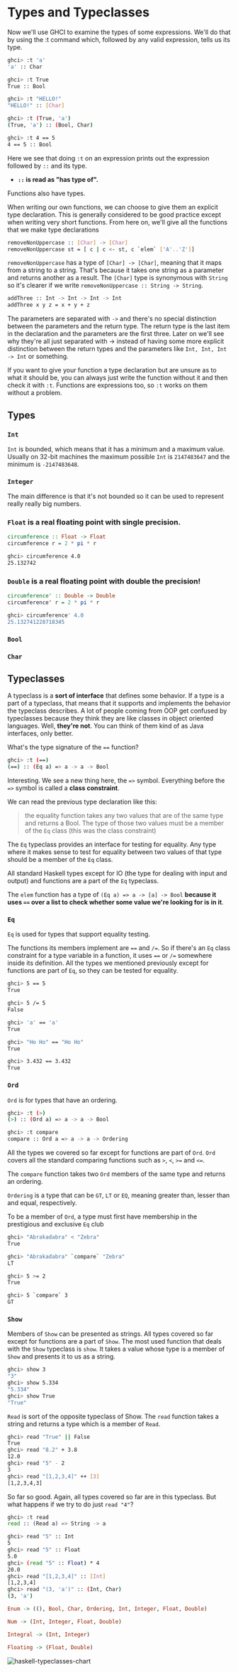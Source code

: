 # Types and Typeclasses

Now we'll use GHCI to examine the types of some expressions. We'll do that by using the :t command which, followed by any valid expression, tells us its type.

```sh
ghci> :t 'a'
'a' :: Char

ghci> :t True
True :: Bool

ghci> :t "HELLO!"
"HELLO!" :: [Char]

ghci> :t (True, 'a')
(True, 'a') :: (Bool, Char)

ghci> :t 4 == 5
4 == 5 :: Bool
```

Here we see that doing `:t` on an expression prints out the expression followed by `::` and its type.

- **`::` is read as "has type of".**

Functions also have types.

When writing our own functions, we can choose to give them an explicit type declaration. This is generally considered to be good practice except when writing very short functions. From here on, we'll give all the functions that we make type declarations

```sh
removeNonUppercase :: [Char] -> [Char]
removeNonUppercase st = [ c | c <- st, c `elem` ['A'..'Z']]
```

`removeNonUppercase` has a type of `[Char] -> [Char]`, meaning that it maps from a string to a string. That's because it takes one string as a parameter and returns another as a result. The `[Char]` type is synonymous with `String` so it's clearer if we write `removeNonUppercase :: String -> String`.

```sh
addThree :: Int -> Int -> Int -> Int
addThree x y z = x + y + z
```

The parameters are separated with `->` and there's no special distinction between the parameters and the return type. The return type is the last item in the declaration and the parameters are the first three. Later on we'll see why they're all just separated with -> instead of having some more explicit distinction between the return types and the parameters like `Int, Int, Int -> Int` or something.

If you want to give your function a type declaration but are unsure as to what it should be, you can always just write the function without it and then check it with `:t`. Functions are expressions too, so `:t` works on them without a problem.

## Types

### `Int`

`Int` is bounded, which means that it has a minimum and a maximum value. Usually on 32-bit machines the maximum possible `Int` is `2147483647` and the minimum is `-2147483648`.

### `Integer`

The main difference is that it's not bounded so it can be used to represent really really big numbers.

### `Float` is a real floating point with single precision.

```haskell
circumference :: Float -> Float
circumference r = 2 * pi * r
```

```sh
ghci> circumference 4.0
25.132742
```

### `Double` is a real floating point with double the precision!

```haskell
circumference' :: Double -> Double
circumference' r = 2 * pi * r
```

```sh
ghci> circumference' 4.0
25.132741228718345
```

### `Bool`

### `Char`

## Typeclasses

A typeclass is a **sort of interface** that defines some behavior. If a type is a part of a typeclass, that means that it supports and implements the behavior the typeclass describes. A lot of people coming from OOP get confused by typeclasses because they think they are like classes in object oriented languages. Well, **they're not**. You can think of them kind of as Java interfaces, only better.

What's the type signature of the `==` function?

```sh
ghci> :t (==)
(==) :: (Eq a) => a -> a -> Bool
```

Interesting. We see a new thing here, the `=>` symbol. Everything before the `=>` symbol is called a **class constraint**.

We can read the previous type declaration like this:

> the equality function takes any two values that are of the same type and returns a Bool. The type of those two values must be a member of the `Eq` class (this was the class constraint)

The `Eq` typeclass provides an interface for testing for equality. Any type where it makes sense to test for equality between two values of that type should be a member of the `Eq` class.

All standard Haskell types except for IO (the type for dealing with input and output) and functions are a part of the `Eq` typeclass.

The `elem` function has a type of `(Eq a) => a -> [a] -> Bool` **because it uses `==` over a list to check whether some value we're looking for is in it**.

### `Eq`

`Eq` is used for types that support equality testing.

The functions its members implement are `==` and `/=`. So if there's an `Eq` class constraint for a type variable in a function, it uses `==` or `/=` somewhere inside its definition. All the types we mentioned previously except for functions are part of `Eq`, so they can be tested for equality.

```sh
ghci> 5 == 5
True

ghci> 5 /= 5
False

ghci> 'a' == 'a'
True

ghci> "Ho Ho" == "Ho Ho"
True

ghci> 3.432 == 3.432
True
```

### `Ord`

`Ord` is for types that have an ordering.

```sh
ghci> :t (>)
(>) :: (Ord a) => a -> a -> Bool

ghci> :t compare
compare :: Ord a => a -> a -> Ordering
```

All the types we covered so far except for functions are part of `Ord`. `Ord` covers all the standard comparing functions such as `>`, `<`, `>=` and `<=`.

The `compare` function takes two `Ord` members of the same type and returns an ordering.

`Ordering` is a type that can be `GT`, `LT` or `EQ`, meaning greater than, lesser than and equal, respectively.

To be a member of `Ord`, a type must first have membership in the prestigious and exclusive `Eq` club

```sh
ghci> "Abrakadabra" < "Zebra"
True

ghci> "Abrakadabra" `compare` "Zebra"
LT

ghci> 5 >= 2
True

ghci> 5 `compare` 3
GT
```

### `Show`

Members of `Show` can be presented as strings. All types covered so far except for functions are a part of `Show`. The most used function that deals with the `Show` typeclass is `show`. It takes a value whose type is a member of `Show` and presents it to us as a string.

```sh
ghci> show 3
"3"
ghci> show 5.334
"5.334"
ghci> show True
"True"
```

`Read` is sort of the opposite typeclass of Show. The `read` function takes a string and returns a type which is a member of `Read`.

```sh
ghci> read "True" || False
True
ghci> read "8.2" + 3.8
12.0
ghci> read "5" - 2
3
ghci> read "[1,2,3,4]" ++ [3]
[1,2,3,4,3]
```

So far so good. Again, all types covered so far are in this typeclass. But what happens if we try to do just `read "4"`?

```sh
ghci> :t read
read :: (Read a) => String -> a
```

```sh
ghci> read "5" :: Int
5
ghci> read "5" :: Float
5.0
ghci> (read "5" :: Float) * 4
20.0
ghci> read "[1,2,3,4]" :: [Int]
[1,2,3,4]
ghci> read "(3, 'a')" :: (Int, Char)
(3, 'a')
```

```haskell
Enum -> ((), Bool, Char, Ordering, Int, Integer, Float, Double)

Num -> (Int, Integer, Float, Double)

Integral -> (Int, Integer)

Floating -> (Float, Double)
```

![haskell-typeclasses-chart](./media/haskell-typeclasses-chart.jpeg)
